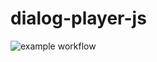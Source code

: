 # dialog-player-js


![example workflow](https://github.com/lore-hub-app/dialog-player-js/actions/workflows/CI/badge.svg)

